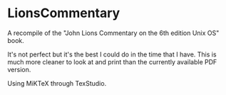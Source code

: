 # LionsCommentary

A recompile of the "John Lions Commentary on the 6th edition Unix OS" book.

It's not perfect but it's the best I could do in the time that I have. This is much more cleaner to look at and print than the currently available PDF version.


Using MiKTeX through TexStudio.
